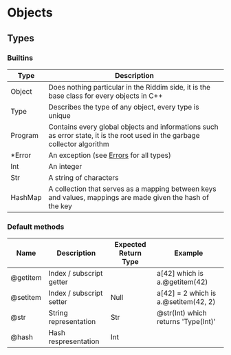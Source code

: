 # Objects
<!-- TODO : Abstract -->
<!-- TODO : C++ init -->

## Types
### Builtins
| Type | Description |
| ---- | ----------- |
| Object | Does nothing particular in the Riddim side, it is the base class for every objects in C++ |
| Type | Describes the type of any object, every type is unique |
| Program | Contains every global objects and informations such as error state, it is the root used in the garbage collector algorithm |
| *Error | An exception (see [Errors](error.md) for all types) |
| Int | An integer |
| Str | A string of characters |
| HashMap | A collection that serves as a mapping between keys and values, mappings are made given the hash of the key |

### Default methods
<!-- TODO : Abstract -->
<!-- TODO : Update if str changed etc... -->
| Name | Description | Expected Return Type | Example |
| ---- | ----------- | -------------------- | ------- |
| @getitem | Index / subscript getter | | a[42] which is a.@getitem(42) |
| @setitem | Index / subscript setter | Null | a[42] = 2 which is a.@setitem(42, 2) |
| @str | String representation | Str | @str(Int) which returns 'Type(Int)' |
| @hash | Hash respresentation | Int | |
